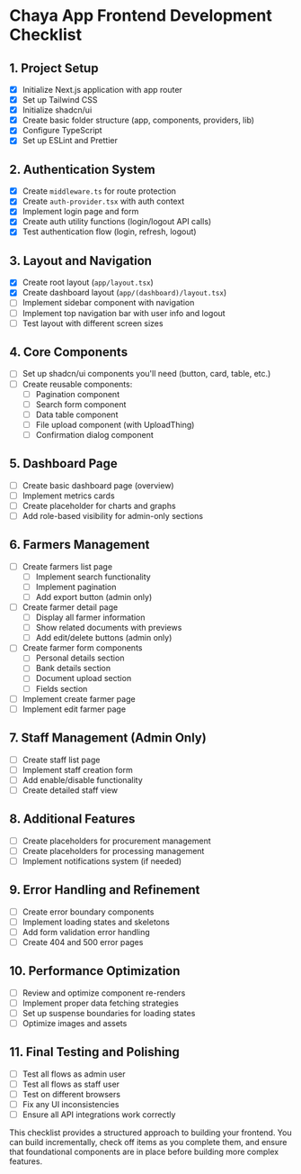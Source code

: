 # Chaya App Frontend Development Checklist

## 1. Project Setup

- [X] Initialize Next.js application with app router
- [X] Set up Tailwind CSS
- [X] Initialize shadcn/ui
- [X] Create basic folder structure (app, components, providers, lib)
- [X] Configure TypeScript
- [X] Set up ESLint and Prettier

## 2. Authentication System

- [X] Create `middleware.ts` for route protection
- [X] Create `auth-provider.tsx` with auth context
- [X] Implement login page and form
- [X] Create auth utility functions (login/logout API calls)
- [X] Test authentication flow (login, refresh, logout)

## 3. Layout and Navigation

- [X] Create root layout (`app/layout.tsx`)
- [X] Create dashboard layout (`app/(dashboard)/layout.tsx`)
- [ ] Implement sidebar component with navigation
- [ ] Implement top navigation bar with user info and logout
- [ ] Test layout with different screen sizes

## 4. Core Components

- [ ] Set up shadcn/ui components you'll need (button, card, table, etc.)
- [ ] Create reusable components:
  - [ ] Pagination component
  - [ ] Search form component
  - [ ] Data table component
  - [ ] File upload component (with UploadThing)
  - [ ] Confirmation dialog component

## 5. Dashboard Page

- [ ] Create basic dashboard page (overview)
- [ ] Implement metrics cards
- [ ] Create placeholder for charts and graphs
- [ ] Add role-based visibility for admin-only sections

## 6. Farmers Management

- [ ] Create farmers list page
  - [ ] Implement search functionality
  - [ ] Implement pagination
  - [ ] Add export button (admin only)
- [ ] Create farmer detail page
  - [ ] Display all farmer information
  - [ ] Show related documents with previews
  - [ ] Add edit/delete buttons (admin only)
- [ ] Create farmer form components
  - [ ] Personal details section
  - [ ] Bank details section
  - [ ] Document upload section
  - [ ] Fields section
- [ ] Implement create farmer page
- [ ] Implement edit farmer page

## 7. Staff Management (Admin Only)

- [ ] Create staff list page
- [ ] Implement staff creation form
- [ ] Add enable/disable functionality
- [ ] Create detailed staff view

## 8. Additional Features

- [ ] Create placeholders for procurement management
- [ ] Create placeholders for processing management
- [ ] Implement notifications system (if needed)

## 9. Error Handling and Refinement

- [ ] Create error boundary components
- [ ] Implement loading states and skeletons
- [ ] Add form validation error handling
- [ ] Create 404 and 500 error pages

## 10. Performance Optimization

- [ ] Review and optimize component re-renders
- [ ] Implement proper data fetching strategies
- [ ] Set up suspense boundaries for loading states
- [ ] Optimize images and assets

## 11. Final Testing and Polishing

- [ ] Test all flows as admin user
- [ ] Test all flows as staff user
- [ ] Test on different browsers
- [ ] Fix any UI inconsistencies
- [ ] Ensure all API integrations work correctly

This checklist provides a structured approach to building your frontend. You can build incrementally, check off items as you complete them, and ensure that foundational components are in place before building more complex features.
